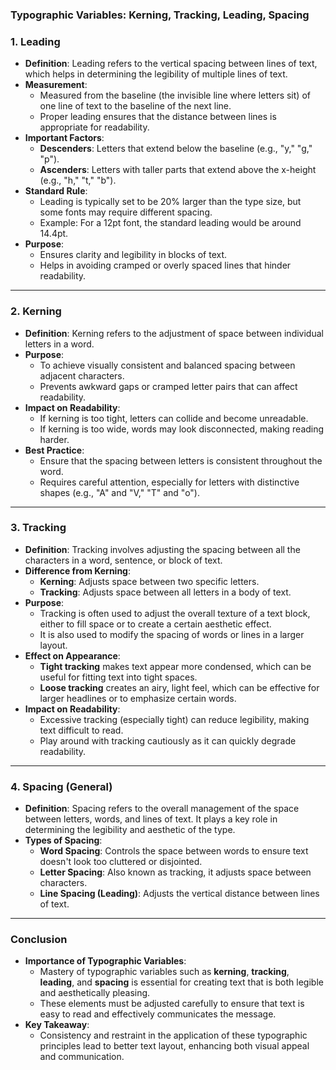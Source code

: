 ### **Typographic Variables: Kerning, Tracking, Leading, Spacing**

### **1. Leading**
- **Definition**: Leading refers to the vertical spacing between lines of text, which helps in determining the legibility of multiple lines of text.
- **Measurement**:  
  - Measured from the baseline (the invisible line where letters sit) of one line of text to the baseline of the next line.
  - Proper leading ensures that the distance between lines is appropriate for readability.
- **Important Factors**:  
  - **Descenders**: Letters that extend below the baseline (e.g., "y," "g," "p").
  - **Ascenders**: Letters with taller parts that extend above the x-height (e.g., "h," "t," "b").
- **Standard Rule**:  
  - Leading is typically set to be 20% larger than the type size, but some fonts may require different spacing.
  - Example: For a 12pt font, the standard leading would be around 14.4pt.
- **Purpose**:  
  - Ensures clarity and legibility in blocks of text.
  - Helps in avoiding cramped or overly spaced lines that hinder readability.

---

### **2. Kerning**
- **Definition**: Kerning refers to the adjustment of space between individual letters in a word.
- **Purpose**:  
  - To achieve visually consistent and balanced spacing between adjacent characters.
  - Prevents awkward gaps or cramped letter pairs that can affect readability.
- **Impact on Readability**:  
  - If kerning is too tight, letters can collide and become unreadable.
  - If kerning is too wide, words may look disconnected, making reading harder.
- **Best Practice**:  
  - Ensure that the spacing between letters is consistent throughout the word.
  - Requires careful attention, especially for letters with distinctive shapes (e.g., "A" and "V," "T" and "o").

---

### **3. Tracking**
- **Definition**: Tracking involves adjusting the spacing between all the characters in a word, sentence, or block of text.
- **Difference from Kerning**:  
  - **Kerning**: Adjusts space between two specific letters.
  - **Tracking**: Adjusts space between all letters in a body of text.
- **Purpose**:  
  - Tracking is often used to adjust the overall texture of a text block, either to fill space or to create a certain aesthetic effect.
  - It is also used to modify the spacing of words or lines in a larger layout.
- **Effect on Appearance**:  
  - **Tight tracking** makes text appear more condensed, which can be useful for fitting text into tight spaces.
  - **Loose tracking** creates an airy, light feel, which can be effective for larger headlines or to emphasize certain words.
- **Impact on Readability**:  
  - Excessive tracking (especially tight) can reduce legibility, making text difficult to read.
  - Play around with tracking cautiously as it can quickly degrade readability.

---

### **4. Spacing (General)**  
- **Definition**: Spacing refers to the overall management of the space between letters, words, and lines of text. It plays a key role in determining the legibility and aesthetic of the type.
- **Types of Spacing**:
  - **Word Spacing**: Controls the space between words to ensure text doesn't look too cluttered or disjointed.
  - **Letter Spacing**: Also known as tracking, it adjusts space between characters.
  - **Line Spacing (Leading)**: Adjusts the vertical distance between lines of text.
  
---

### **Conclusion**
- **Importance of Typographic Variables**:  
  - Mastery of typographic variables such as **kerning**, **tracking**, **leading**, and **spacing** is essential for creating text that is both legible and aesthetically pleasing.
  - These elements must be adjusted carefully to ensure that text is easy to read and effectively communicates the message.
- **Key Takeaway**:  
  - Consistency and restraint in the application of these typographic principles lead to better text layout, enhancing both visual appeal and communication.